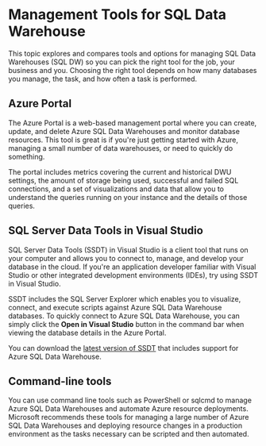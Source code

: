 <properties
   pageTitle="Management tools for SQL Data Warehouse | Microsoft Azure"
   description="Introduction to management tools for SQL Data Warehouse."
   services="sql-data-warehouse"
   documentationCenter="NA"
   authors="HappyNicolle"
   manager="barbkess"
   editor=""/>

<tags
   ms.service="sql-data-warehouse"
   ms.devlang="NA"
   ms.topic="article"
   ms.tgt_pltfrm="NA"
   ms.workload="data-services"
   ms.date="06/24/2015"
   ms.author="mausher;nicw;barbkess;JRJ@BigBangData.co.uk;"/>

# Management Tools for SQL Data Warehouse
This topic explores and compares tools and options for managing SQL Data Warehouses (SQL DW) so you can pick the right tool for the job, your business and you. Choosing the right tool depends on how many databases you manage, the task, and how often a task is performed.

## Azure Portal
The Azure Portal is a web-based management portal where you can create, update, and delete Azure SQL Data Warehouses and monitor database resources. This tool is great is if you're just getting started with Azure, managing a small number of data warehouses, or need to quickly do something. 

The portal includes metrics covering the current and historical DWU settings, the amount of storage being used, successful and failed SQL connections, and a set of visualizations and data that allow you to understand the queries running on your instance and the details of those queries.  

## SQL Server Data Tools in Visual Studio	
SQL Server Data Tools (SSDT) in Visual Studio is a client tool that runs on your computer and allows you to connect to, manage, and develop your database in the cloud. If you're an application developer familiar with Visual Studio or other integrated development environments (IDEs), try using SSDT in Visual Studio. 

SSDT includes the SQL Server Explorer which enables you to visualize, connect, and execute scripts against Azure SQL Data Warehouse databases. To quickly connect to Azure SQL Data Warehouse, you can simply click the **Open in Visual Studio** button in the command bar when viewing the database details in the Azure Portal.  

You can download the [latest version of SSDT](http://go.microsoft.com/fwlink/?LinkID=616714) that includes support for Azure SQL Data Warehouse.

## Command-line tools
You can use command line tools such as PowerShell or sqlcmd to manage Azure SQL Data Warehouses and automate Azure resource deployments. Microsoft recommends these tools for managing a large number of Azure SQL Data Warehouses and deploying resource changes in a production environment as the tasks necessary can be scripted and then automated.